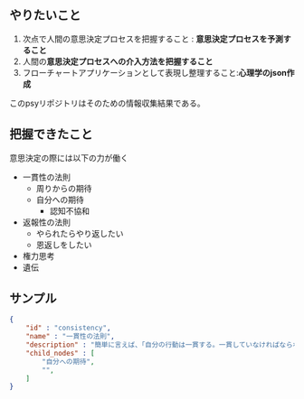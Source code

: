 

## やりたいこと

1. 次点で人間の意思決定プロセスを把握すること : **意思決定プロセスを予測すること**
2. 人間の**意思決定プロセスへの介入方法を把握すること**
3. フローチャートアプリケーションとして表現し整理すること:**心理学のjson作成**

このpsyリポジトリはそのための情報収集結果である。


## 把握できたこと

意思決定の際には以下の力が働く

- 一貫性の法則
    - 周りからの期待
    - 自分への期待
        - 認知不協和
- 返報性の法則
    - やられたらやり返したい
    - 恩返しをしたい
- 権力思考
- 遺伝



## サンプル

```json
{
    "id" : "consistency",
    "name" : "一貫性の法則",
    "description" : "簡単に言えば、「自分の行動は一貫する。一貫していなければならない」という考え方。",
    "child_nodes" : [
        "自分への期待",
        "",
    ]
}
```







